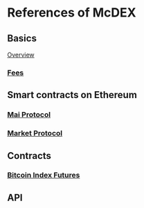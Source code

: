 # References of McDEX

## Basics

[Overview](en/overview.md)


### [Fees](en/fees.md)

## Smart contracts on Ethereum

### [Mai Protocol](https://github.com/mcdexio/documents/blob/master/en/mai.md)

### [Market Protocol](en/market-protocol.md)

## Contracts 

### [Bitcoin Index Futures](en/btc-mp.md)


## API
